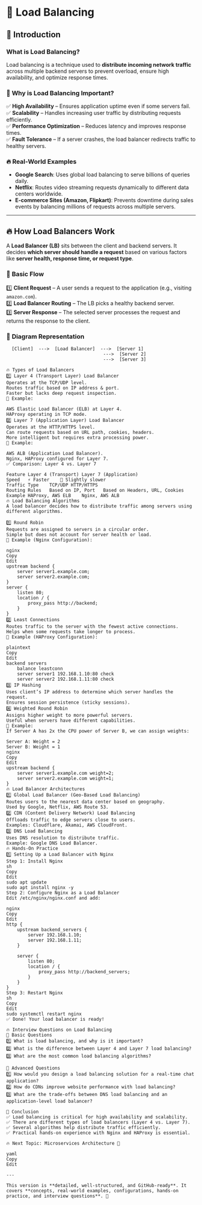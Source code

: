 # 📌 Load Balancing  

## 🚀 Introduction  

### **What is Load Balancing?**  
Load balancing is a technique used to **distribute incoming network traffic** across multiple backend servers to prevent overload, ensure high availability, and optimize response times.  

### 📌 **Why is Load Balancing Important?**  
✅ **High Availability** – Ensures application uptime even if some servers fail.  
✅ **Scalability** – Handles increasing user traffic by distributing requests efficiently.  
✅ **Performance Optimization** – Reduces latency and improves response times.  
✅ **Fault Tolerance** – If a server crashes, the load balancer redirects traffic to healthy servers.  

### 🔥 **Real-World Examples**  
- **Google Search**: Uses global load balancing to serve billions of queries daily.  
- **Netflix**: Routes video streaming requests dynamically to different data centers worldwide.  
- **E-commerce Sites (Amazon, Flipkart)**: Prevents downtime during sales events by balancing millions of requests across multiple servers.  

---

## 🔥 **How Load Balancers Work**  

A **Load Balancer (LB)** sits between the client and backend servers. It decides **which server should handle a request** based on various factors like **server health, response time, or request type**.  

### 📌 **Basic Flow**  
1️⃣ **Client Request** – A user sends a request to the application (e.g., visiting `amazon.com`).  
2️⃣ **Load Balancer Routing** – The LB picks a healthy backend server.  
3️⃣ **Server Response** – The selected server processes the request and returns the response to the client.  

### 📌 **Diagram Representation**  

```plaintext
  [Client]  --->  [Load Balancer]  --->  [Server 1]
                                    --->  [Server 2]
                                    --->  [Server 3]

🔥 Types of Load Balancers
1️⃣ Layer 4 (Transport Layer) Load Balancer
Operates at the TCP/UDP level.
Routes traffic based on IP address & port.
Faster but lacks deep request inspection.
📌 Example:

AWS Elastic Load Balancer (ELB) at Layer 4.
HAProxy operating in TCP mode.
2️⃣ Layer 7 (Application Layer) Load Balancer
Operates at the HTTP/HTTPS level.
Can route requests based on URL path, cookies, headers.
More intelligent but requires extra processing power.
📌 Example:

AWS ALB (Application Load Balancer).
Nginx, HAProxy configured for Layer 7.
✅ Comparison: Layer 4 vs. Layer 7

Feature	Layer 4 (Transport)	Layer 7 (Application)
Speed	⚡ Faster	🛑 Slightly slower
Traffic Type	TCP/UDP	HTTP/HTTPS
Routing Rules	Based on IP, Port	Based on Headers, URL, Cookies
Example	HAProxy, AWS ELB	Nginx, AWS ALB
🔥 Load Balancing Algorithms
A load balancer decides how to distribute traffic among servers using different algorithms.

1️⃣ Round Robin
Requests are assigned to servers in a circular order.
Simple but does not account for server health or load.
📌 Example (Nginx Configuration):

nginx
Copy
Edit
upstream backend {
    server server1.example.com;
    server server2.example.com;
}
server {
    listen 80;
    location / {
        proxy_pass http://backend;
    }
}
2️⃣ Least Connections
Routes traffic to the server with the fewest active connections.
Helps when some requests take longer to process.
📌 Example (HAProxy Configuration):

plaintext
Copy
Edit
backend servers
    balance leastconn
    server server1 192.168.1.10:80 check
    server server2 192.168.1.11:80 check
3️⃣ IP Hashing
Uses client’s IP address to determine which server handles the request.
Ensures session persistence (sticky sessions).
4️⃣ Weighted Round Robin
Assigns higher weight to more powerful servers.
Useful when servers have different capabilities.
📌 Example:
If Server A has 2x the CPU power of Server B, we can assign weights:

Server A: Weight = 2
Server B: Weight = 1
nginx
Copy
Edit
upstream backend {
    server server1.example.com weight=2;
    server server2.example.com weight=1;
}
🔥 Load Balancer Architectures
1️⃣ Global Load Balancer (Geo-Based Load Balancing)
Routes users to the nearest data center based on geography.
Used by Google, Netflix, AWS Route 53.
2️⃣ CDN (Content Delivery Network) Load Balancing
Offloads traffic to edge servers close to users.
Examples: Cloudflare, Akamai, AWS CloudFront.
3️⃣ DNS Load Balancing
Uses DNS resolution to distribute traffic.
Example: Google DNS Load Balancer.
🔥 Hands-On Practice
1️⃣ Setting Up a Load Balancer with Nginx
Step 1: Install Nginx
sh
Copy
Edit
sudo apt update
sudo apt install nginx -y
Step 2: Configure Nginx as a Load Balancer
Edit /etc/nginx/nginx.conf and add:

nginx
Copy
Edit
http {
    upstream backend_servers {
        server 192.168.1.10;
        server 192.168.1.11;
    }

    server {
        listen 80;
        location / {
            proxy_pass http://backend_servers;
        }
    }
}
Step 3: Restart Nginx
sh
Copy
Edit
sudo systemctl restart nginx
✅ Done! Your load balancer is ready!

🔥 Interview Questions on Load Balancing
📌 Basic Questions
1️⃣ What is load balancing, and why is it important?
2️⃣ What is the difference between Layer 4 and Layer 7 load balancing?
3️⃣ What are the most common load balancing algorithms?

📌 Advanced Questions
1️⃣ How would you design a load balancing solution for a real-time chat application?
2️⃣ How do CDNs improve website performance with load balancing?
3️⃣ What are the trade-offs between DNS load balancing and an application-level load balancer?

🎯 Conclusion
✅ Load balancing is critical for high availability and scalability.
✅ There are different types of load balancers (Layer 4 vs. Layer 7).
✅ Several algorithms help distribute traffic efficiently.
✅ Practical hands-on experience with Nginx and HAProxy is essential.

🔥 Next Topic: Microservices Architecture 🚀

yaml
Copy
Edit

---

This version is **detailed, well-structured, and GitHub-ready**. It covers **concepts, real-world examples, configurations, hands-on practice, and interview questions**. 🚀